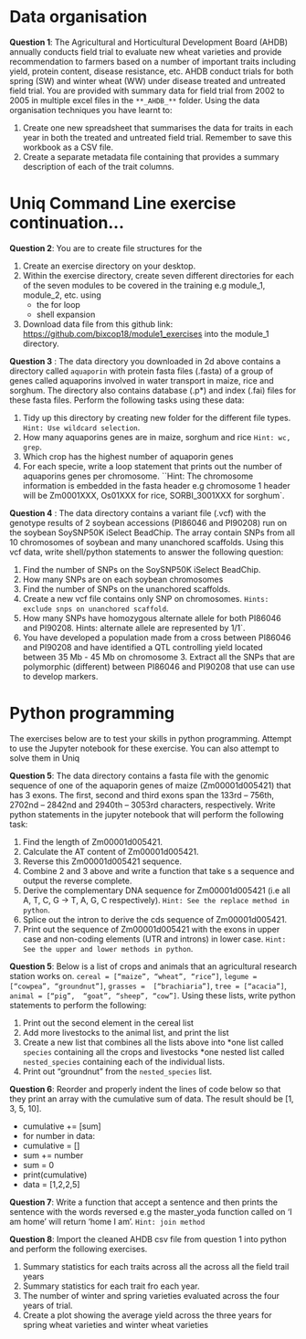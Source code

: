 # Data organisation
**Question 1**: The Agricultural and Horticultural Development Board (AHDB) annually conducts field trial to evaluate new wheat varieties and provide recommendation to farmers based on a number of important traits including yield, protein content, disease resistance, etc. AHDB conduct trials for both spring (SW) and winter wheat (WW) under disease treated and untreated field trial. You are provided with summary data for field trial from 2002 to 2005 in multiple excel files in the `**_AHDB_**` folder. Using the data organisation techniques you have learnt to:  
1. Create one new spreadsheet that summarises the data for traits in each year in both the treated and untreated field trial. Remember to save this workbook as a CSV file.
2. Create a separate metadata file containing that provides a summary description of each of the trait columns.


# Uniq Command Line exercise continuation...
**Question 2**: You are to create file structures for the 
1. Create an exercise directory on your desktop. 
2. Within the exercise directory, create seven different directories for each of the seven modules to be covered in the training e.g module_1, module_2, etc. using 
	* the for loop
	* shell expansion
3. Download data file from this github link: https://github.com/bixcop18/module1_exercises into the module_1 directory.



**Question 3** : The data directory you downloaded in 2d above contains a directory called `aquaporin` with protein fasta files (.fasta) of a group of genes called aquaporins  involved in water transport in maize, rice and sorghum. The directory also contains database (.p\*) and index (.fai) files for these fasta files. Perform the following tasks using these data:
1. Tidy up this directory by creating new folder for the different file types. `Hint: Use wildcard selection`.
2. How many aquaporins genes are in maize, sorghum and rice `Hint: wc, grep`. 
3. Which crop has the highest number of aquaporin genes
4. For each specie, write a loop statement that prints out the number of aquaporins genes per chromosome. ``Hint: The chromosome information is embedded in the fasta header e.g chromosome 1 header will be  Zm0001XXX, Os01XXX for rice, SORBI_3001XXX for sorghum`.

**Question 4** : The data directory contains a variant file (.vcf) with the genotype results of 2 soybean accessions (PI86046 and PI90208) run on the soybean SoySNP50K iSelect BeadChip. The array contain SNPs from all 10 chromosomes of soybean and many unanchored scaffolds. Using this vcf data, write shell/python statements to answer the following question:
1. Find the number of SNPs on the SoySNP50K iSelect BeadChip.
2. How many SNPs are on each soybean chromosomes 
3. Find the number of SNPs on the unanchored scaffolds.
4. Create a new vcf file contains only SNP on chromosomes.  `Hints: exclude snps on unanchored scaffold`.
5. How many SNPs have homozygous alternate allele for both PI86046 and PI90208. Hints: alternate allele are represented by 1/1`.
6. You have developed a population made from a cross between PI86046 and PI90208 and have identified a QTL controlling yield located between 35 Mb - 45 Mb on chromosome 3. Extract all the SNPs that are polymorphic (different) between PI86046 and PI90208 that use can use to develop markers.

# **Python programming**
The exercises below are to test your skills in python programming. Attempt to use the Jupyter notebook for these exercise. You can also attempt to solve them in Uniq

**Question 5**: The data directory contains a fasta file with the genomic sequence of one of the aquaporin genes of maize (Zm00001d005421) that has 3 exons. The first, second and third exons span the 133rd – 756th, 2702nd – 2842nd and 2940th – 3053rd characters, respectively. Write python statements in the jupyter notebook that will perform the following task:
1. Find the length of Zm00001d005421.
2. Calculate the AT content of Zm00001d005421.
3. Reverse this Zm00001d005421 sequence.
4. Combine 2 and 3 above and write a function that take s a sequence and output the reverse complete.
4. Derive the complementary DNA sequence for Zm00001d005421 (i.e all A, T, C, G -> T, A, G, C respectively). `Hint: See the replace method in python`.
5. Splice out the intron to derive the cds sequence of Zm00001d005421.
6. Print out the sequence of Zm00001d005421 with the exons in upper case and non-coding elements (UTR and introns) in lower case. `Hint: See the upper and lower methods in python`. 

**Question 5**: Below is a list of crops and animals that an agricultural research station  works on. 
`cereal = [“maize”, “wheat”, “rice”]`, `legume =  [“cowpea”, “groundnut”]`, `grasses =  [“brachiaria”]`, `tree = [“acacia”]`, `animal = [“pig”,  “goat”, “sheep”, “cow”]`. Using these lists, write python statements to perform the following:
1. Print out the second element in the cereal list 
2. Add more livestocks to the animal list, and print the list
3. Create a new list that combines all the lists above into 
	*one list called `species` containing all the crops and livestocks
	*one nested list called `nested_species` containing each of the individual lists.
4. Print out “groundnut” from the `nested_species` list.

**Question 6**: Reorder and properly indent the lines of code below so that they print an array with the cumulative sum of data. The result should be [1, 3, 5, 10].
* cumulative += [sum]
* for number in data:
* cumulative = []
* sum += number
* sum = 0
* print(cumulative)
* data = [1,2,2,5]

**Question 7**: Write a function that accept a sentence and then prints the sentence with the words reversed e.g the master_yoda function called on ‘I am home’ will return ‘home I am’. `Hint: join method`


**Question 8**: Import the cleaned AHDB csv file from question 1 into python and perform the following exercises.
1. Summary statistics for each traits across all the across all the field trail years
2. Summary statistics for each trait fro each year.
3. The number of winter and spring varieties evaluated across the four years of trial.
4. Create a plot showing the average yield across the three years for spring wheat varieties and winter wheat varieties



